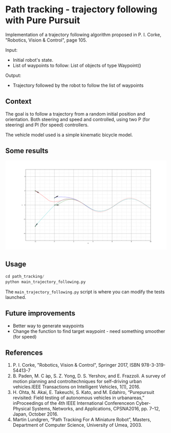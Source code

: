 
# Path tracking - trajectory following with Pure Pursuit

Implementation of a trajectory following algorithm proposed in P. I. Corke, "Robotics, Vision & Control", page 105.

Input:
- Initial robot's state.
- List of waypoints to follow: List of objects of type Waypoint()

Output:
- Trajectory followed by the robot to follow the list of waypoints


## Context

The goal is to follow a trajectory from a random initial position and orientation.
Both steering and speed and controlled, using two P (for steering) and  PI (for speed) controllers.


The vehicle model used is a simple kinematic bicycle model.



## Some results

![](images/test_3.png)  


## Usage

```python
cd path_tracking/
python main_trajectory_following.py
```

The ```main_trajectory_following.py``` script is where you can modify the tests launched.

## Future improvements

- Better way to generate waypoints
- Change the function to find target waypoint - need something smoother (for speed)



## References
1. P. I. Corke, "Robotics, Vision & Control", Springer 2017, ISBN 978-3-319-54413-7
2. B. Paden, M. C ́ap, S. Z. Yong, D. S. Yershov, and E. Frazzoli.  A survey of motion planning and controltechniques for self-driving urban vehicles.IEEE Transactions on Intelligent Vehicles, 1(1), 2016.
3. H. Ohta, N. Akai, E. Takeuchi, S. Kato, and M. Edahiro, “Purepursuit revisited: Field testing of autonomous vehicles in urbanareas,” inProceedings of the 4th IEEE International Conferenceon Cyber-Physical Systems, Networks, and Applications, CPSNA2016, pp. 7–12, Japan, October 2016.
4. Martin  Lundgren,  “Path  Tracking  For  A  Miniature  Robot”,  Masters,  Department of Computer Science, University of Umea, 2003.
